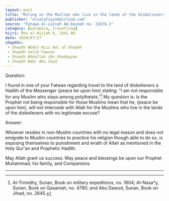 ```yaml
---
layout: post
title: "Ruling on the Muslims who live in the lands of the disbelievers"
publisher: "alsalafiyyah@icloud.com"
source: "Fatawa Al-Lajnah Ad-Daimah no. 21676-1"
category: [walabara, travelling]
hijri: Dhu al-Hijjah 6, 1441 AH
date: 2020/07/27
shaykhs: 
 - Shaykh Abdul-Aziz Aal al-Shaykh
 - Shaykh Salih Fawzan
 - Shaykh Abdullah ibn Ghudayyan
 - Shaykh Bakr Abu Zayd
---
```


Question: 

I found in one of your Fatwas regarding travel to the land of disbelievers a Hadith of the Messenger (peace be upon him) stating: "I am not responsible for any Muslim who stays among polytheists."[^1] My question is: Is the Prophet not being responsible for those Muslims mean that he, (peace be upon him), will not intercede with Allah for the Muslims who live in the lands of the disbelievers with no legitimate excuse?

Answer:

Whoever resides in non-Muslim countries with no legal reason and does not emigrate to Muslim countries to practice his religion though able to do so, is exposing themselves to punishment and wrath of Allah as mentioned in the Holy Qur'an and Prophetic Hadith.

May Allah grant us success. May peace and blessings be upon our Prophet Muhammad, his family, and Companions.

---
[^1]: Al-Tirmidhy, Sunan, Book on military expeditions, no. 1604; Al-Nasa*y, Sunan, Book on Qasamah, no. 4780; and Abu Dawud, Sunan, Book on Jihad, no. 2645.
